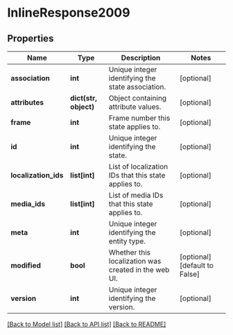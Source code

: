 # InlineResponse2009

## Properties
Name | Type | Description | Notes
------------ | ------------- | ------------- | -------------
**association** | **int** | Unique integer identifying the state association. | [optional] 
**attributes** | **dict(str, object)** | Object containing attribute values. | [optional] 
**frame** | **int** | Frame number this state applies to. | [optional] 
**id** | **int** | Unique integer identifying the state. | [optional] 
**localization_ids** | **list[int]** | List of localization IDs that this state applies to. | [optional] 
**media_ids** | **list[int]** | List of media IDs that this state applies to. | [optional] 
**meta** | **int** | Unique integer identifying the entity type. | [optional] 
**modified** | **bool** | Whether this localization was created in the web UI. | [optional] [default to False]
**version** | **int** | Unique integer identifying the version. | [optional] 

[[Back to Model list]](../README.md#documentation-for-models) [[Back to API list]](../README.md#documentation-for-api-endpoints) [[Back to README]](../README.md)


